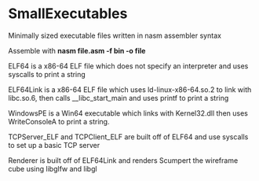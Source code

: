 # SmallExecutables
Minimally sized executable files written in nasm assembler syntax

Assemble with **nasm file.asm -f bin -o file**

ELF64 is a x86-64 ELF file which does not specify an interpreter and uses syscalls to print a string

ELF64Link is a x86-64 ELF file which uses ld-linux-x86-64.so.2 to link with libc.so.6, then calls \_\_libc_start_main and uses printf to print a string

WindowsPE is a Win64 executable which links with Kernel32.dll then uses WriteConsoleA to print a string.

TCPServer_ELF and TCPClient_ELF are built off of ELF64 and use syscalls to set up a basic TCP server

Renderer is built off of ELF64Link and renders Scumpert the wireframe cube using libglfw and libgl
